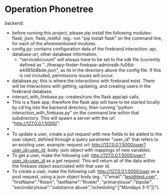 # Operation Phonetree

backend:
- before running this project, please pip install the following modules: flask, json, flask_restful. (eg.: run  "pip install flask" on the command line, for each of the aforementioned modules.  
- config.py: contains configuration data of the firebrand interaction: api, database url, other database information. 
  - "serviceAccount" will always have to be set to the sdk file (currently defined as "../therapy-finder-firebase-adminsdk-fu06d-e4485b8bde.json", as its in the directory above the config file. If this is not included, permissions issues will occur.
- database.py: this is where the interactions with firebrand exist. There will be interactions with getting, updating, and creating users in the firebrand database. 
- interact_with_firebase.py: creates/runs the flask app/api calls. 
 - This is a flask app, therefore the flask app will have to be started locally by cd'ing into the backend directory, then running "python interaction_with_firebase.py" on the command line within that subdirectory. This will spawn a server with the url "http://127.0.0.1:5000/". 
 - 
- To update a user, create a put request with new fields to be added to the user object, defined through a query parameter "user_id" that refers to an existing user. example: request url: http://127.0.0.1:5000/user?user_id=user_id, body: json object with mappings of new variables. 
- To get a user, make the following call: http://127.0.0.1:5000/user?user_id=user_id as a get request. This will return all of the data within the firebase object associated with that user id. 
- To create a user, make the following call: http://127.0.0.1:5000/user as a post request, using a json object body (eg.: "{"email":"test@test.com", "firstName":"Roisin", "lastName":"Riveter", "primaryIssue":"bipolar", "secondaryIssue":"substance abuse","scheduling":["Mondays 3-5"]}"). 
